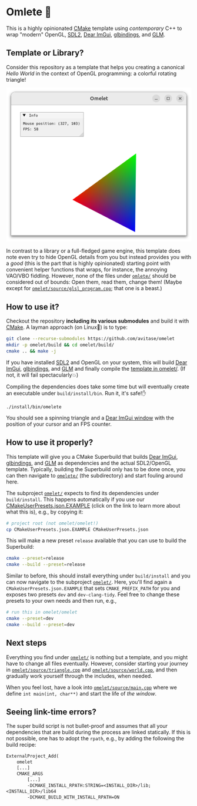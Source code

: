 # Omlete 🍳

This is a highly opinionated [CMake][5] template using *contemporary* C++ to wrap "modern" OpenGL, [SDL2][1], [Dear ImGui][2], [glbindings][3], and [GLM][4].

## Template or Library?

Consider this repository as a template that helps you creating a canonical *Hello World* in the context of OpenGL programming: a colorful rotating triangle!

![A colorful rotation triangle](https://github.com/avitase/omelet/blob/main/screenshot.png?raw=true)

In contrast to a library or a full-fledged game engine, this template does note even try to hide OpenGL details from you but instead provides you with a *good* (this is the part that is highly opinionated) starting point with convenient helper functions that wraps, for instance, the annoying VAO/VBO fiddling.
However, none of the files under [`omlete/`](omlete/) should be considered out of bounds: Open them, read them, change them! (Maybe except for [`omelet/source/glsl_program.cpp`](omelet/source/glsl_program.cpp); that one is a beast.)

## How to use it?

Checkout the repository **including its various submodules** and build it with [CMake][5].
A layman approach (on Linux🐧) is to type:

```bash
git clone --recurse-submodules https://github.com/avitase/omelet
mkdir -p omelet/build && cd omelet/build/
cmake .. && make -j
```

If you have installed [SDL2][1] and OpenGL on your system, this will build [Dear ImGui][2], [glbindings][3], and [GLM][4] and finally compile the [template in omelet/](omelet/). (If not, it will fail spectacularly💥)

Compiling the dependencies does take some time but will eventually create an executable under `build/install/bin`.
Run it, it's safe!✋

```
./install/bin/omelete
```

You should see a spinning triangle and a [Dear ImGui window][2] with the position of your cursor and an FPS counter. 

## How to use it properly?

This template will give you a CMake Superbuild that builds [Dear ImGui][2], [glbindings][3], and [GLM][4] as dependencies and the actual SDL2/OpenGL template.
Typically, building the Superbuild only has to be done once, you can then navigate to [`omelete/`](omelet/) (the subdirectory) and start fouling around here.

The subproject [`omelet/`](omelet/) expects to find its dependencies under `build/install`.
This happens automatically if you use our [CMakeUserPresets.json.EXAMPLE][6] (click on the link to learn more about what this is), e.g., by copying it: 

```bash
# project root (not omelet/omelet!)
cp CMakeUserPresets.json.EXAMPLE CMakeUserPresets.json
```

This will make a new preset `release` available that you can use to build the Superbuild:

```bash
cmake --preset=release
cmake --build --preset=release
```

Similar to before, this should install everything under `build/install` and you can now navigate to the subproject [`omelet/`](omelet/).
Here, you'll find again a `CMakeUserPresets.json.EXAMPLE` that sets `CMAKE_PREFIX_PATH` for you and exposes two presets `dev` and `dev-clang-tidy`.
Feel free to change these presets to your own needs and then run, e.g.,

```bash
# run this in omelet/omelet
cmake --preset=dev
cmake --build --preset=dev
```

## Next steps

Everything you find under [`omelet/`](omelet) is nothing but a template, and you might have to change all files eventually.
However, consider starting your journey in [`omelet/source/triangle.cpp`](omelet/source/triangle.cpp) and [`omelet/source/world.cpp`](omelet/source/world.cpp), and then gradually work yourself through the includes, when needed.

When you feel lost, have a look into [`omelet/source/main.cpp`](omelet/source/main.cpp) where we define
`int main(int, char**)` and start the life of *the window*.

## Seeing link-time errors?

The super build script is not bullet-proof and assumes that all your dependencies that are build during the process are linked statically.
If this is not possible, one has to adopt the `rpath`, e.g., by adding the following the build recipe:

```
ExternalProject_Add(
    omelet
    [...]
    CMAKE_ARGS
        [...]
        -DCMAKE_INSTALL_RPATH:STRING=<INSTALL_DIR>/lib;<INSTALL_DIR>/lib64
        -DCMAKE_BUILD_WITH_INSTALL_RPATH=ON
```

[1]: https://libsdl.org/

[2]: https://github.com/ocornut/imgui

[3]: https://github.com/cginternals/glbinding

[4]: https://github.com/g-truc/glm

[5]: https://cmake.org/

[6]: https://cmake.org/cmake/help/latest/manual/cmake-presets.7.html
